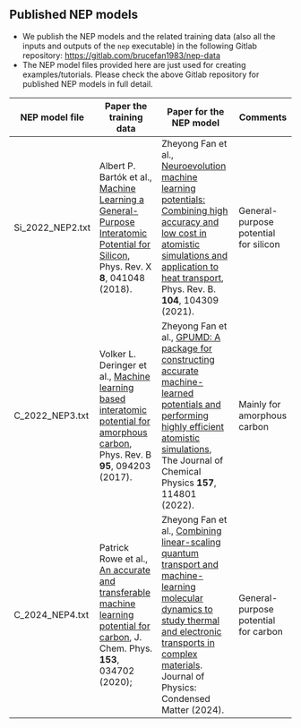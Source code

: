 ## Published NEP models 

* We publish the NEP models and the related training data (also all the inputs and outputs of the `nep` executable) in the following Gitlab repository: https://gitlab.com/brucefan1983/nep-data
* The NEP model files provided here are just used for creating examples/tutorials. Please check the above Gitlab repository for published NEP models in full detail.

| NEP model file   | Paper the training data      | Paper for the NEP model   | Comments  |
| --------- | -------------------------------------- | -------------------------------------- | ------------------- |
| Si_2022_NEP2.txt   | Albert P. Bartók et al., [Machine Learning a General-Purpose Interatomic Potential for Silicon](https://doi.org/10.1103/PhysRevX.8.041048), Phys. Rev. X **8**, 041048 (2018).   | Zheyong Fan et al., [Neuroevolution machine learning potentials: Combining high accuracy and low cost in atomistic simulations and application to heat transport](https://doi.org/10.1103/PhysRevB.104.104309), Phys. Rev. B. **104**, 104309 (2021). | General-purpose potential for silicon |
| C_2022_NEP3.txt  | Volker L. Deringer et al., [Machine learning based interatomic potential for amorphous carbon](https://doi.org/10.1103/PhysRevB.95.094203), Phys. Rev. B **95**, 094203 (2017).  | Zheyong Fan et al., [GPUMD: A package for constructing accurate machine-learned potentials and performing highly efficient atomistic simulations](https://aip.scitation.org/doi/10.1063/5.0106617), The Journal of Chemical Physics **157**, 114801 (2022).  | Mainly for amorphous carbon |
| C_2024_NEP4.txt  | Patrick Rowe et al., [An accurate and transferable machine learning potential for carbon](https://doi.org/10.1063/5.0005084), J. Chem. Phys. **153**, 034702 (2020);  | Zheyong Fan et al., [Combining linear-scaling quantum transport and machine-learning molecular dynamics to study thermal and electronic transports in complex materials](10.1088/1361-648X/ad31c2). Journal of Physics: Condensed Matter (2024).  | General-purpose potential for carbon |

